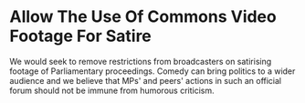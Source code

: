 Allow The Use Of Commons Video Footage For Satire
=================================================

We would seek to remove restrictions from broadcasters on satirising 
footage of Parliamentary proceedings. Comedy can bring politics to a 
wider audience and we believe that MPs' and peers' actions in such an 
official forum should not be immune from humorous criticism.